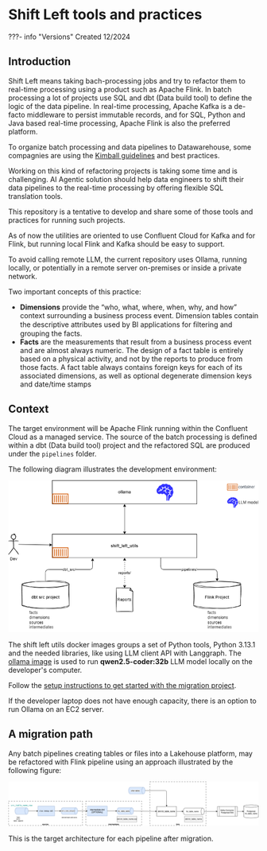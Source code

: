 # Shift Left tools and practices

???- info "Versions"
    Created 12/2024
    
## Introduction

Shift Left means taking bach-processing jobs and try to refactor them to real-time processing using a product such as Apache Flink. In batch processing a lot of projects use SQL and dbt (Data build tool) to define the logic of the data pipeline. In real-time processing, Apache Kafka is a de-facto middleware to persist immutable records, and for SQL, Python and Java based real-time processing, Apache Flink is also the preferred platform.

To organize batch processing and data pipelines to Datawarehouse, some compagnies are using the [Kimball guidelines](https://www.kimballgroup.com/data-warehouse-business-intelligence-resources/kimball-techniques/dimensional-modeling-techniques/) and best practices.

Working on this kind of refactoring projects is taking some time and is challenging. AI Agentic solution should help data engineers to shift their data pipelines to the real-time processing by offering flexible SQL translation tools.

This repository is a tentative to develop and share some of those tools and practices for running such projects.

As of now the utilities are oriented to use Confluent Cloud for Kafka and for Flink, but running local Flink and Kafka should be easy to support.

To avoid calling remote LLM, the current repository uses Ollama, running locally, or potentially in a remote server on-premises or inside a private network.

Two important concepts of this practice:

* **Dimensions** provide the “who, what, where, when, why, and how” context surrounding a business process event. Dimension tables contain the descriptive attributes used by BI applications for ﬁltering and grouping the facts. 
* **Facts** are the measurements that result from a business process event and are almost always numeric. The design of a fact table is entirely based on a physical activity, and not by the reports to produce from those facts. A fact table always contains foreign keys for each of its associated dimensions, as well as optional degenerate dimension keys and date/time stamps

## Context

The target environment will be Apache Flink running within the Confluent Cloud as a managed service. The source of the batch processing is defined within a dbt (Data build tool) project and the refactored SQL are produced under the `pipelines` folder.

The following diagram illustrates the development environment:

![](./images/environment.drawio.png)

The shift left utils docker images groups a set of Python tools, Python 3.13.1 and the needed libraries, like using LLM client API with Langgraph. The [ollama image](https://hub.docker.com/r/ollama/ollama) is used to run **qwen2.5-coder:32b** LLM model locally on the developer's computer.

Follow the [setup instructions to get started with the migration project](./setup.md).

If the developer laptop does not have enough capacity, there is an option to run Ollama on an EC2 server.

## A migration path

Any batch pipelines creating tables or files into a Lakehouse platform, may be refactored with Flink pipeline using an approach illustrated by the following figure:

![](./images/generic_src_to_sink_flow.drawio.png)

This is the target architecture for each pipeline after migration.